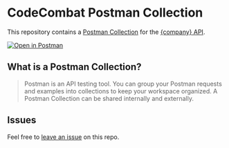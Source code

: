 # CodeCombat Postman Collection

This repository contains a [Postman Collection](/collection.json) for the [{company} API](docs_url).

[![Open in Postman](https://run.pstmn.io/button.svg)](https://www.postman.com/fern-api/workspace/codecombat)

## What is a Postman Collection?

> Postman is an API testing tool. You can group your Postman requests and examples into collections to keep your workspace organized. A Postman Collection can be shared internally and externally.

## Issues

Feel free to [leave an issue](https://github.com/codecombat/codecombat-postman/issues) on this repo.
